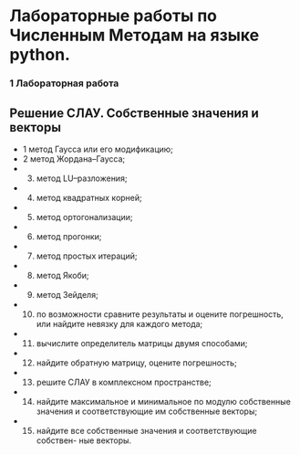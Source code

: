 # Лабораторные работы по Численным Методам на языке python.
### 1 Лабораторная работа
## Решение СЛАУ. Собственные значения и векторы
+ 1 метод Гаусса или его модификацию;
+ 2 метод Жордана–Гаусса;
+ 3) метод LU–разложения;
+ 4) метод квадратных корней;
+ 5) метод ортогонализации;
+ 6) метод прогонки;
+ 7) метод простых итераций;
+ 8) метод Якоби;
+ 9) метод Зейделя;
+ 10) по возможности сравните результаты и оцените погрешность, или найдите невязку для каждого метода;
+ 11) вычислите определитель матрицы двумя способами;
+ 12) найдите обратную матрицу, оцените погрешность;
+ 13) решите СЛАУ в комплексном пространстве;
+ 14) найдите максимальное и минимальное по модулю собственные значения и соответствующие им собственные векторы;
+ 15) найдите все собственные значения и соответствующие собствен-
ные векторы.
